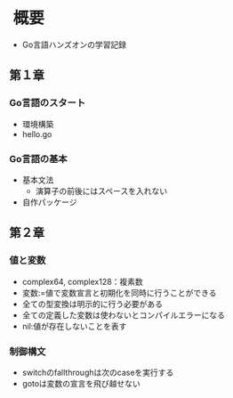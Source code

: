 #  概要
* Go言語ハンズオンの学習記録

## 第１章
### Go言語のスタート
* 環境構築
* hello.go
### Go言語の基本
* 基本文法
  * 演算子の前後にはスペースを入れない
* 自作パッケージ

## 第２章
### 値と変数
* complex64, complex128：複素数
* 変数:=値で変数宣言と初期化を同時に行うことができる
* 全ての型変換は明示的に行う必要がある
* 全ての定義した変数は使わないとコンパイルエラーになる
* nil:値が存在しないことを表す
### 制御構文
* switchのfallthroughは次のcaseを実行する
* gotoは変数の宣言を飛び越せない